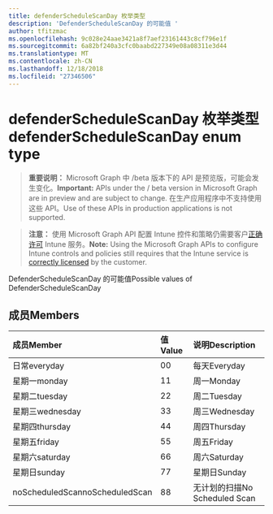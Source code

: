 ```yaml
---
title: defenderScheduleScanDay 枚举类型
description: 'DefenderScheduleScanDay 的可能值 '
author: tfitzmac
ms.openlocfilehash: 9c028e24aae3421a8f7aef23161443c8cf796e1f
ms.sourcegitcommit: 6a82bf240a3cfc0baabd227349e08a08311e3d44
ms.translationtype: MT
ms.contentlocale: zh-CN
ms.lasthandoff: 12/18/2018
ms.locfileid: "27346506"
---
```

# <a name="defenderschedulescanday-enum-type"></a><span data-ttu-id="92553-103">defenderScheduleScanDay 枚举类型</span><span class="sxs-lookup"><span data-stu-id="92553-103">defenderScheduleScanDay enum type</span></span>

> <span data-ttu-id="92553-104">**重要说明：** Microsoft Graph 中 /beta 版本下的 API 是预览版，可能会发生变化。</span><span class="sxs-lookup"><span data-stu-id="92553-104">**Important:** APIs under the / beta version in Microsoft Graph are in preview and are subject to change.</span></span> <span data-ttu-id="92553-105">在生产应用程序中不支持使用这些 API。</span><span class="sxs-lookup"><span data-stu-id="92553-105">Use of these APIs in production applications is not supported.</span></span>

> <span data-ttu-id="92553-106">**注意：** 使用 Microsoft Graph API 配置 Intune 控件和策略仍需要客户[正确许可](https://go.microsoft.com/fwlink/?linkid=839381) Intune 服务。</span><span class="sxs-lookup"><span data-stu-id="92553-106">**Note:** Using the Microsoft Graph APIs to configure Intune controls and policies still requires that the Intune service is [correctly licensed](https://go.microsoft.com/fwlink/?linkid=839381) by the customer.</span></span>

<span data-ttu-id="92553-107">DefenderScheduleScanDay 的可能值</span><span class="sxs-lookup"><span data-stu-id="92553-107">Possible values of DefenderScheduleScanDay</span></span> 
## <a name="members"></a><span data-ttu-id="92553-108">成员</span><span class="sxs-lookup"><span data-stu-id="92553-108">Members</span></span>
|<span data-ttu-id="92553-109">成员</span><span class="sxs-lookup"><span data-stu-id="92553-109">Member</span></span>|<span data-ttu-id="92553-110">值</span><span class="sxs-lookup"><span data-stu-id="92553-110">Value</span></span>|<span data-ttu-id="92553-111">说明</span><span class="sxs-lookup"><span data-stu-id="92553-111">Description</span></span>|
|:---|:---|:---|
|<span data-ttu-id="92553-112">日常</span><span class="sxs-lookup"><span data-stu-id="92553-112">everyday</span></span>|<span data-ttu-id="92553-113">0</span><span class="sxs-lookup"><span data-stu-id="92553-113">0</span></span>|<span data-ttu-id="92553-114">每天</span><span class="sxs-lookup"><span data-stu-id="92553-114">Everyday</span></span>|
|<span data-ttu-id="92553-115">星期一</span><span class="sxs-lookup"><span data-stu-id="92553-115">monday</span></span>|<span data-ttu-id="92553-116">1</span><span class="sxs-lookup"><span data-stu-id="92553-116">1</span></span>|<span data-ttu-id="92553-117">周一</span><span class="sxs-lookup"><span data-stu-id="92553-117">Monday</span></span>|
|<span data-ttu-id="92553-118">星期二</span><span class="sxs-lookup"><span data-stu-id="92553-118">tuesday</span></span>|<span data-ttu-id="92553-119">2</span><span class="sxs-lookup"><span data-stu-id="92553-119">2</span></span>|<span data-ttu-id="92553-120">周二</span><span class="sxs-lookup"><span data-stu-id="92553-120">Tuesday</span></span>|
|<span data-ttu-id="92553-121">星期三</span><span class="sxs-lookup"><span data-stu-id="92553-121">wednesday</span></span>|<span data-ttu-id="92553-122">3</span><span class="sxs-lookup"><span data-stu-id="92553-122">3</span></span>|<span data-ttu-id="92553-123">周三</span><span class="sxs-lookup"><span data-stu-id="92553-123">Wednesday</span></span>|
|<span data-ttu-id="92553-124">星期四</span><span class="sxs-lookup"><span data-stu-id="92553-124">thursday</span></span>|<span data-ttu-id="92553-125">4</span><span class="sxs-lookup"><span data-stu-id="92553-125">4</span></span>|<span data-ttu-id="92553-126">周四</span><span class="sxs-lookup"><span data-stu-id="92553-126">Thursday</span></span>|
|<span data-ttu-id="92553-127">星期五</span><span class="sxs-lookup"><span data-stu-id="92553-127">friday</span></span>|<span data-ttu-id="92553-128">5</span><span class="sxs-lookup"><span data-stu-id="92553-128">5</span></span>|<span data-ttu-id="92553-129">周五</span><span class="sxs-lookup"><span data-stu-id="92553-129">Friday</span></span>|
|<span data-ttu-id="92553-130">星期六</span><span class="sxs-lookup"><span data-stu-id="92553-130">saturday</span></span>|<span data-ttu-id="92553-131">6</span><span class="sxs-lookup"><span data-stu-id="92553-131">6</span></span>|<span data-ttu-id="92553-132">周六</span><span class="sxs-lookup"><span data-stu-id="92553-132">Saturday</span></span>|
|<span data-ttu-id="92553-133">星期日</span><span class="sxs-lookup"><span data-stu-id="92553-133">sunday</span></span>|<span data-ttu-id="92553-134">7</span><span class="sxs-lookup"><span data-stu-id="92553-134">7</span></span>|<span data-ttu-id="92553-135">星期日</span><span class="sxs-lookup"><span data-stu-id="92553-135">Sunday</span></span>|
|<span data-ttu-id="92553-136">noScheduledScan</span><span class="sxs-lookup"><span data-stu-id="92553-136">noScheduledScan</span></span>|<span data-ttu-id="92553-137">8</span><span class="sxs-lookup"><span data-stu-id="92553-137">8</span></span>|<span data-ttu-id="92553-138">无计划的扫描</span><span class="sxs-lookup"><span data-stu-id="92553-138">No Scheduled Scan</span></span>|





